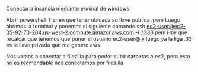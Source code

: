 Conectar a insancia mediante erminal de windows

Abrir powershell
TIenen que tener ubicada su llave publica .pem
Luego abrimos la terminal y ponemos el siguiente comando
  ssh ec2-user@ec2-35-92-73-204.us-west-2.compute.amazonaws.com -i .\333.pem
 Hay que recalcar que tenemos que poner el usuario ec2-user@ y luego ya la liga
 .33 es la llave privada que me genero aws


Nos vamos a conectar a filezilla para poder subir carpetas a ec2, pero esto no es recmendable
nos conectamos por filezilla

